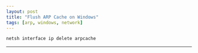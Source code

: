 ```yaml
---
layout: post
title: "Flush ARP Cache on Windows"
tags: [arp, windows, network]
---
```


```powershell
netsh interface ip delete arpcache
```

---
